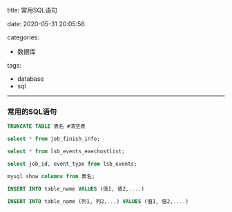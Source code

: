 title: 常用SQL语句

date: 2020-05-31 20:05:56

categories:
- 数据库

tags:
- database
- sql
---

### 常用的SQL语句

```sql
TRUNCATE TABLE 表名 #清空表

select * from job_finish_info;

select * from lsb_events_exechostlist;

select job_id, event_type from lsb_events;

mysql show columns from 表名;

INSERT INTO table_name VALUES (值1, 值2,....)

INSERT INTO table_name (列1, 列2,...) VALUES (值1, 值2,....)
```